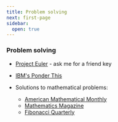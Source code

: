 ```yaml
---
title: Problem solving
next: first-page
sidebar:
  open: true
---
```


### Problem solving
- [Project Euler](https://projecteuler.net/progress=reinermartin) - ask me for a friend key
- [IBM's Ponder This](http://www.research.ibm.com/haifa/ponderthis/index.shtml)



- Solutions to mathematical problems:
  - [American Mathematical Monthly](amm)
  - [Mathematics Magazine](math_mag)
  - [Fibonacci Quarterly](fibonacci)

